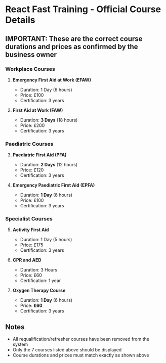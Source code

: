 # React Fast Training - Official Course Details

## IMPORTANT: These are the correct course durations and prices as confirmed by the business owner

### Workplace Courses
1. **Emergency First Aid at Work (EFAW)**
   - Duration: 1 Day (6 hours)
   - Price: £100
   - Certification: 3 years

2. **First Aid at Work (FAW)**
   - Duration: **3 Days** (18 hours)
   - Price: £200
   - Certification: 3 years

### Paediatric Courses
3. **Paediatric First Aid (PFA)**
   - Duration: **2 Days** (12 hours)
   - Price: £120
   - Certification: 3 years

4. **Emergency Paediatric First Aid (EPFA)**
   - Duration: **1 Day** (6 hours)
   - Price: £100
   - Certification: 3 years

### Specialist Courses
5. **Activity First Aid**
   - Duration: 1 Day (5 hours)
   - Price: £175
   - Certification: 3 years

6. **CPR and AED**
   - Duration: 3 Hours
   - Price: £60
   - Certification: 1 year

7. **Oxygen Therapy Course**
   - Duration: **1 Day** (6 hours)
   - Price: **£60**
   - Certification: 3 years

## Notes
- All requalification/refresher courses have been removed from the system
- Only the 7 courses listed above should be displayed
- Course durations and prices must match exactly as shown above